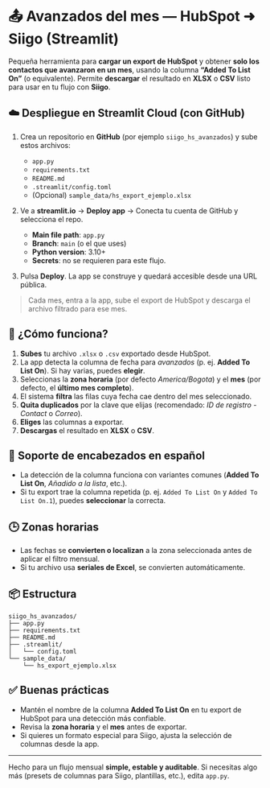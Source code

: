 # 📤 Avanzados del mes — HubSpot ➜ Siigo (Streamlit)

Pequeña herramienta para **cargar un export de HubSpot** y obtener **solo los contactos que avanzaron en un mes**, usando la columna **“Added To List On”** (o equivalente). Permite **descargar** el resultado en **XLSX** o **CSV** listo para usar en tu flujo con **Siigo**.

## ☁️ Despliegue en Streamlit Cloud (con GitHub)
1. Crea un repositorio en **GitHub** (por ejemplo `siigo_hs_avanzados`) y sube estos archivos:
   - `app.py`
   - `requirements.txt`
   - `README.md`
   - `.streamlit/config.toml`
   - (Opcional) `sample_data/hs_export_ejemplo.xlsx`

2. Ve a **streamlit.io** → **Deploy app** → Conecta tu cuenta de GitHub y selecciona el repo.
   - **Main file path**: `app.py`
   - **Branch**: `main` (o el que uses)
   - **Python version**: 3.10+
   - **Secrets**: no se requieren para este flujo.

3. Pulsa **Deploy**. La app se construye y quedará accesible desde una URL pública.

> Cada mes, entra a la app, sube el export de HubSpot y descarga el archivo filtrado para ese mes.

## 🧭 ¿Cómo funciona?
1. **Subes** tu archivo `.xlsx` o `.csv` exportado desde HubSpot.
2. La app detecta la columna de fecha para *avanzados* (p. ej. **Added To List On**). Si hay varias, puedes **elegir**.
3. Seleccionas la **zona horaria** (por defecto *America/Bogota*) y el **mes** (por defecto, el **último mes completo**).
4. El sistema **filtra** las filas cuya fecha cae dentro del mes seleccionado.
5. **Quita duplicados** por la clave que elijas (recomendado: *ID de registro - Contact* o *Correo*).
6. **Eliges** las columnas a exportar.
7. **Descargas** el resultado en **XLSX** o **CSV**.

## 🧱 Soporte de encabezados en español
- La detección de la columna funciona con variantes comunes (**Added To List On**, *Añadido a la lista*, etc.).
- Si tu export trae la columna repetida (p. ej. `Added To List On` y `Added To List On.1`), puedes **seleccionar** la correcta.

## 🕒 Zonas horarias
- Las fechas se **convierten o localizan** a la zona seleccionada antes de aplicar el filtro mensual.
- Si tu archivo usa **seriales de Excel**, se convierten automáticamente.

## 📦 Estructura
```
siigo_hs_avanzados/
├── app.py
├── requirements.txt
├── README.md
├── .streamlit/
│   └── config.toml
└── sample_data/
    └── hs_export_ejemplo.xlsx
```

## ✅ Buenas prácticas
- Mantén el nombre de la columna **Added To List On** en tu export de HubSpot para una detección más confiable.
- Revisa la **zona horaria** y el **mes** antes de exportar.
- Si quieres un formato especial para Siigo, ajusta la selección de columnas desde la app.

---

Hecho para un flujo mensual **simple, estable y auditable**. Si necesitas algo más (presets de columnas para Siigo, plantillas, etc.), edita `app.py`.
